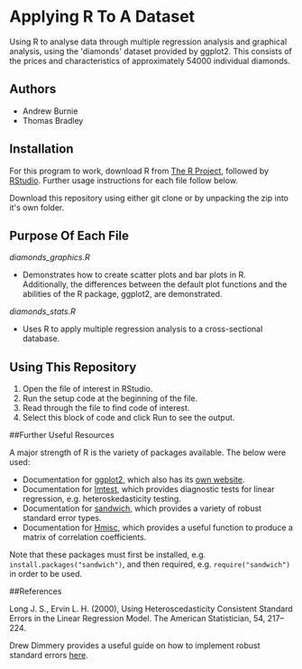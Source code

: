 # Applying R To A Dataset

Using R to analyse data through multiple regression analysis and graphical analysis, using the 'diamonds' dataset provided by ggplot2. This consists of the prices and characteristics of approximately 54000 individual diamonds.

## Authors

* Andrew Burnie
* Thomas Bradley

## Installation

For this program to work, download R from [The R Project](https://www.r-project.org/), followed by [RStudio](https://www.rstudio.com/). Further usage instructions for each file follow below.

Download this repository using either git clone or by unpacking the zip into it's own folder.

## Purpose Of Each File

*diamonds_graphics.R*

* Demonstrates how to create scatter plots and bar plots in R. Additionally, the differences between the      default plot functions and the abilities of the R package, ggplot2, are demonstrated.

*diamonds_stats.R*

* Uses R to apply multiple regression analysis to a cross-sectional database.
  

## Using This Repository

1. Open the file of interest in RStudio.
2. Run the setup code at the beginning of the file.
3. Read through the file to find code of interest.
4. Select this block of code and click Run to see the output.

##Further Useful Resources 

A major strength of R is the variety of packages available. The below were used:

* Documentation for [ggplot2](https://cran.r-project.org/web/packages/ggplot2/ggplot2.pdf), which also has its [own website](http://ggplot2.org).
* Documentation for [lmtest](https://cran.r-project.org/web/packages/lmtest/lmtest.pdf), which provides diagnostic tests for linear regression, e.g. heteroskedasticity testing. 
* Documentation for [sandwich](https://cran.r-project.org/web/packages/sandwich/sandwich.pdf), which provides a variety of robust standard error types.
* Documentation for [Hmisc](https://cran.r-project.org/web/packages/Hmisc/Hmisc.pdf), which provides a useful function to produce a matrix of correlation coefficients.

Note that these packages must first be installed, e.g. `install.packages("sandwich")`, and then required, e.g. `require("sandwich")` in order to be used.

##References

Long J. S., Ervin L. H. (2000), Using Heteroscedasticity Consistent Standard Errors in the Linear
Regression Model. The American Statistician, 54, 217–224.

Drew Dimmery provides a useful guide on how to implement 
robust standard errors [here](http://drewdimmery.com/robust-ses-in-r/).